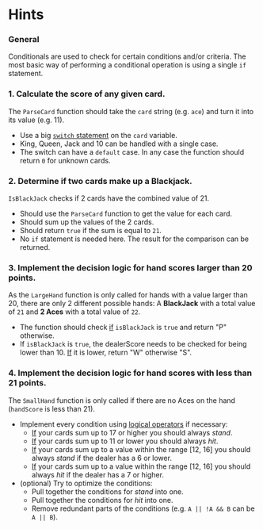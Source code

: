 # Hints

### General

Conditionals are used to check for certain conditions and/or criteria. The most basic way of performing a conditional operation is using a single `if` statement.

### 1. Calculate the score of any given card.

The `ParseCard` function should take the `card` string (e.g. `ace`) and turn it into its value (e.g. 11).

- Use a big [`switch` statement][switch_statement] on the `card` variable.
- King, Queen, Jack and 10 can be handled with a single case.
- The switch can have a `default` case. In any case the function should return `0` for unknown cards.

### 2. Determine if two cards make up a Blackjack.

`IsBlackJack` checks if 2 cards have the combined value of 21.

- Should use the `ParseCard` function to get the value for each card.
- Should sum up the values of the 2 cards.
- Should return `true` if the sum is equal to `21`.
- No `if` statement is needed here. The result for the comparison can be returned.

### 3. Implement the decision logic for hand scores larger than 20 points.

As the `LargeHand` function is only called for hands with a value larger than 20, there are only 2 different possible hands: A **BlackJack** with a total value of `21` and **2 Aces** with a total value of `22`.

- The function should check [if][if_statement] `isBlackJack` is `true` and return "P" otherwise.
- If `isBlackJack` is `true`, the dealerScore needs to be checked for being lower than 10. [If][if_statement] it is lower, return "W" otherwise "S".

### 4. Implement the decision logic for hand scores with less than 21 points.

The `SmallHand` function is only called if there are no Aces on the hand (`handScore` is less than 21).

- Implement every condition using [logical operators][logical_operators] if necessary:
  - [If][if_statement] your cards sum up to 17 or higher you should always _stand_.
  - [If][if_statement] your cards sum up to 11 or lower you should always _hit_.
  - [If][if_statement] your cards sum up to a value within the range [12, 16] you should always _stand_ if the dealer has a 6 or lower.
  - [If][if_statement] your cards sum up to a value within the range [12, 16] you should always _hit_ if the dealer has a 7 or higher.
- (optional) Try to optimize the conditions:
  - Pull together the conditions for _stand_ into one.
  - Pull together the conditions for _hit_ into one.
  - Remove redundant parts of the conditions (e.g. `A || !A && B` can be `A || B`).

[logical_operators]: https://golang.org/ref/spec#Logical_operators
[if_statement]: https://golang.org/ref/spec#If_statements
[switch_statement]: https://golang.org/ref/spec#Switch_statements
